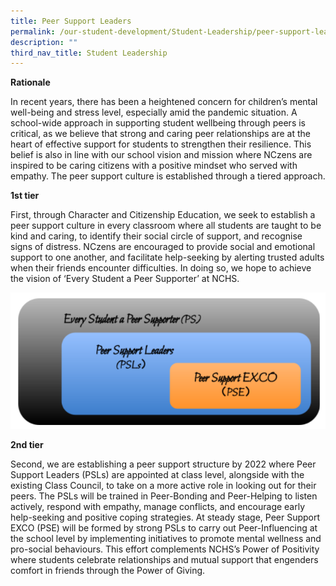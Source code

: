 ```yaml
---
title: Peer Support Leaders
permalink: /our-student-development/Student-Leadership/peer-support-leaders
description: ""
third_nav_title: Student Leadership
---
```

**Rationale**


In recent years, there has been a heightened concern for children’s mental well-being and stress level, especially amid the pandemic situation. A school-wide approach in supporting student wellbeing through peers is critical, as we believe that strong and caring peer relationships are at the heart of effective support for students to strengthen their resilience. This belief is also in line with our school vision and mission where NCzens are inspired to be caring citizens with a positive mindset who served with empathy. The peer support culture is established through a tiered approach.

**1st tier**


First, through Character and Citizenship Education, we seek to establish a peer support culture in every classroom where all students are taught to be kind and caring, to identify their social circle of support, and recognise signs of distress. NCzens are encouraged to provide social and emotional support to one another, and facilitate help-seeking by alerting trusted adults when their friends encounter difficulties. In doing so, we hope to achieve the vision of ‘Every Student a Peer Supporter’ at NCHS.


![](/images/PSL1.png)

**2nd tier**


Second, we are establishing a peer support structure by 2022 where Peer Support Leaders (PSLs) are appointed at class level, alongside with the existing Class Council, to take on a more active role in looking out for their peers. The PSLs will be trained in Peer-Bonding and Peer-Helping to listen actively, respond with empathy, manage conflicts, and encourage early help-seeking and positive coping strategies. At steady stage, Peer Support EXCO (PSE) will be formed by strong PSLs to carry out Peer-Influencing at the school level by implementing initiatives to promote mental wellness and pro-social behaviours. This effort complements NCHS’s Power of Positivity where students celebrate relationships and mutual support that engenders comfort in friends through the Power of Giving.